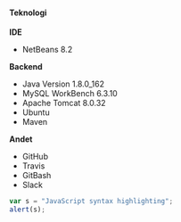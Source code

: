 
#### Teknologi

**IDE**
* NetBeans 8.2

**Backend**
* Java Version 1.8.0_162
* MySQL WorkBench 6.3.10
* Apache Tomcat 8.0.32
* Ubuntu
* Maven

**Andet**
* GitHub
* Travis
* GitBash
* Slack


```javascript
var s = "JavaScript syntax highlighting";
alert(s);
```
